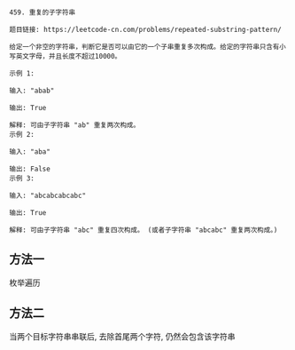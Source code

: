 ```

459. 重复的子字符串

题目链接: https://leetcode-cn.com/problems/repeated-substring-pattern/

给定一个非空的字符串，判断它是否可以由它的一个子串重复多次构成。给定的字符串只含有小写英文字母，并且长度不超过10000。

示例 1:

输入: "abab"

输出: True

解释: 可由子字符串 "ab" 重复两次构成。
示例 2:

输入: "aba"

输出: False
示例 3:

输入: "abcabcabcabc"

输出: True

解释: 可由子字符串 "abc" 重复四次构成。 (或者子字符串 "abcabc" 重复两次构成。)

```

## 方法一

枚举遍历

## 方法二

当两个目标字符串串联后, 去除首尾两个字符, 仍然会包含该字符串
